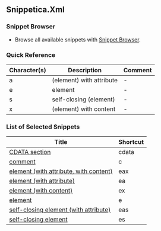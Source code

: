 ﻿## Snippetica.Xml

### Snippet Browser

* Browse all available snippets with [Snippet Browser](http://pihrt.net/snippetica/snippets?engine=vs&language=xml).

### Quick Reference

Character\(s\) | Description | Comment
------------ | ----------- | -------
a|\(element\) with attribute|\-
e|element|\-
s|self\-closing \(element\)|\-
x|\(element\) with content|\-

### List of Selected Snippets

Title | Shortcut
----- | --------
[CDATA section](CDataSection.snippet)|cdata
[comment](_AutoGenerated/Comment.snippet)|c
[element \(with attribute, with content\)](_AutoGenerated/ElementWithAttributeWithContent.snippet)|eax
[element \(with attribute\)](_AutoGenerated/ElementWithAttribute.snippet)|ea
[element \(with content\)](_AutoGenerated/ElementWithContent.snippet)|ex
[element](_AutoGenerated/Element.snippet)|e
[self\-closing element \(with attribute\)](_AutoGenerated/SelfClosingElementWithAttribute.snippet)|eas
[self\-closing element](_AutoGenerated/SelfClosingElement.snippet)|es
